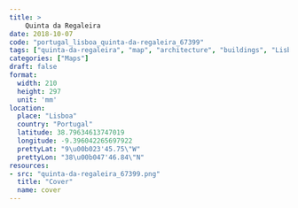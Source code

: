 ```yaml
---
title: > 
    Quinta da Regaleira
date: 2018-10-07
code: "portugal_lisboa_quinta-da-regaleira_67399"
tags: ["quinta-da-regaleira", "map", "architecture", "buildings", "Lisboa", "Portugal"]
categories: ["Maps"]
draft: false
format:
  width: 210
  height: 297
  unit: 'mm'
location:
  place: "Lisboa"
  country: "Portugal"
  latitude: 38.79634613747019
  longitude: -9.396042265697922
  prettyLat: "9\u00b023'45.75\"W"
  prettyLon: "38\u00b047'46.84\"N"
resources:
- src: "quinta-da-regaleira_67399.png"
  title: "Cover"
  name: cover
---
```

